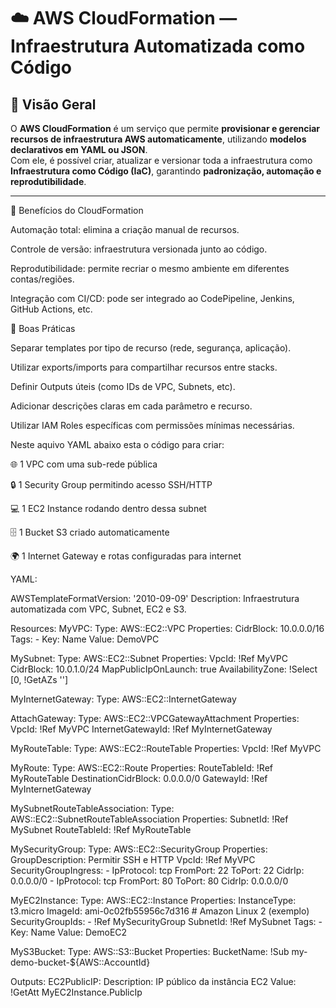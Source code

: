 # ☁️ AWS CloudFormation — Infraestrutura Automatizada como Código

## 📘 Visão Geral
O **AWS CloudFormation** é um serviço que permite **provisionar e gerenciar recursos de infraestrutura AWS automaticamente**, utilizando **modelos declarativos em YAML ou JSON**.  
Com ele, é possível criar, atualizar e versionar toda a infraestrutura como **Infraestrutura como Código (IaC)**, garantindo **padronização, automação e reprodutibilidade**.

---

🧩 Benefícios do CloudFormation

Automação total: elimina a criação manual de recursos.

Controle de versão: infraestrutura versionada junto ao código.

Reprodutibilidade: permite recriar o mesmo ambiente em diferentes contas/regiões.

Integração com CI/CD: pode ser integrado ao CodePipeline, Jenkins, GitHub Actions, etc.

🧠 Boas Práticas

Separar templates por tipo de recurso (rede, segurança, aplicação).

Utilizar exports/imports para compartilhar recursos entre stacks.

Definir Outputs úteis (como IDs de VPC, Subnets, etc).

Adicionar descrições claras em cada parâmetro e recurso.

Utilizar IAM Roles específicas com permissões mínimas necessárias.

Neste aquivo YAML abaixo esta o código para criar: 

🌐 1 VPC com uma sub-rede pública

🔒 1 Security Group permitindo acesso SSH/HTTP

💻 1 EC2 Instance rodando dentro dessa subnet

🗄️ 1 Bucket S3 criado automaticamente

🌍 1 Internet Gateway e rotas configuradas para internet

YAML:

AWSTemplateFormatVersion: '2010-09-09'
Description: Infraestrutura automatizada com VPC, Subnet, EC2 e S3.

Resources:
  MyVPC:
    Type: AWS::EC2::VPC
    Properties:
      CidrBlock: 10.0.0.0/16
      Tags:
        - Key: Name
          Value: DemoVPC

  MySubnet:
    Type: AWS::EC2::Subnet
    Properties:
      VpcId: !Ref MyVPC
      CidrBlock: 10.0.1.0/24
      MapPublicIpOnLaunch: true
      AvailabilityZone: !Select [0, !GetAZs '']

  MyInternetGateway:
    Type: AWS::EC2::InternetGateway

  AttachGateway:
    Type: AWS::EC2::VPCGatewayAttachment
    Properties:
      VpcId: !Ref MyVPC
      InternetGatewayId: !Ref MyInternetGateway

  MyRouteTable:
    Type: AWS::EC2::RouteTable
    Properties:
      VpcId: !Ref MyVPC

  MyRoute:
    Type: AWS::EC2::Route
    Properties:
      RouteTableId: !Ref MyRouteTable
      DestinationCidrBlock: 0.0.0.0/0
      GatewayId: !Ref MyInternetGateway

  MySubnetRouteTableAssociation:
    Type: AWS::EC2::SubnetRouteTableAssociation
    Properties:
      SubnetId: !Ref MySubnet
      RouteTableId: !Ref MyRouteTable

  MySecurityGroup:
    Type: AWS::EC2::SecurityGroup
    Properties:
      GroupDescription: Permitir SSH e HTTP
      VpcId: !Ref MyVPC
      SecurityGroupIngress:
        - IpProtocol: tcp
          FromPort: 22
          ToPort: 22
          CidrIp: 0.0.0.0/0
        - IpProtocol: tcp
          FromPort: 80
          ToPort: 80
          CidrIp: 0.0.0.0/0

  MyEC2Instance:
    Type: AWS::EC2::Instance
    Properties:
      InstanceType: t3.micro
      ImageId: ami-0c02fb55956c7d316  # Amazon Linux 2 (exemplo)
      SecurityGroupIds:
        - !Ref MySecurityGroup
      SubnetId: !Ref MySubnet
      Tags:
        - Key: Name
          Value: DemoEC2

  MyS3Bucket:
    Type: AWS::S3::Bucket
    Properties:
      BucketName: !Sub my-demo-bucket-${AWS::AccountId}

Outputs:
  EC2PublicIP:
    Description: IP público da instância EC2
    Value: !GetAtt MyEC2Instance.PublicIp


